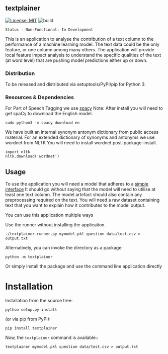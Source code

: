 textplainer
----------
[![License: MIT](https://img.shields.io/badge/License-MIT-yellow.svg)](https://opensource.org/licenses/MIT)
![build](https://github.com/john-hawkins/textplainer/workflows/Build/badge.svg)

```
Status - Non-Functional: In Development
```

This is an application to analyse the contribution of a text column to the performance
of a machine learning model. The text data could be the only feature, or one column among
many others. The application will provide local feature impact analysis to understand
the specific qualities of the text (at word level) that are pushing model 
predictions either up or down.

### Distribution

To be released and distributed via setuptools/PyPI/pip for Python 3.


### Resources & Dependencies

For Part of Speech Tagging we use [spacy](https://spacy.io/usage/spacy-101)
Note: After install you will need to get spaCy to download the English model.
```
sudo python3 -m spacy download en
```

We have built an internal synonym antonym dictionary from public access material.
For an extended dictionary of synonyms and antonyms we use wordnet from NLTK
You will need to install wordnet post-package-install.
```
import nltk
nltk.download('wordnet')
```


## Usage

To use the application you will need a model that adheres to a 
[simple interface](textplainer/ModelInterface.py)
It should go without saying that the model will need to utilise at
least one text column. The model artefact should also contain
any preprocessing required on the text. 
You will need a raw dataset containing text that you
want to explain how it contributes to the model output.


You can use this application multiple ways

Use the runner without installing the application. 

```
./textplainer-runner.py mymodel.pkl question data/test.csv > output.txt
```

Alternatively, you can invoke the directory as a package:
 
```
python -m textplainer 
```

Or simply install the package and use the command line application directly


# Installation
Installation from the source tree:

```
python setup.py install
```

(or via pip from PyPI):

```
pip install textplainer
```

Now, the ``textplainer`` command is available::

```
textplainer mymodel.pkl question data/test.csv > output.txt
```


